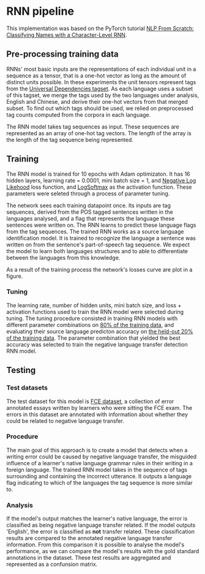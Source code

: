 # RNN pipeline

This implementation was based on the PyTorch tutorial [NLP From Scratch: Classifying Names with a Character-Level RNN](https://pytorch.org/tutorials/intermediate/char_rnn_classification_tutorial.html).

## Pre-processing training data
RNNs' most basic inputs are the representations of each individual unit in a sequence as a tensor, that is a one-hot vector as long as the amount of distinct units possible. In these experiments the unit tensors represent tags from the [Universal Dependencies tagset](https://universaldependencies.org/u/pos/index.html). As each language uses a subset of this tagset, we merge the tags used by the two languages under analysis, English and Chinese, and derive their one-hot vectors from that merged subset. To find out which tags should be used, we relied on preprocessed tag counts computed from the corpora in each language.

The RNN model takes tag sequences as input. These sequences are represented as an array of one-hot tag vectors. The length of the array is the length of the tag sequence being represented.

## Training
The RNN model is trained for 10 epochs with Adam optimizaton. It has 16 hidden layers, learning rate = 0.0001, mini batch size = 1, and [Negative Log Likehood](https://pytorch.org/docs/stable/generated/torch.nn.NLLLoss.html) loss function, and [LogSoftmax](https://pytorch.org/docs/stable/generated/torch.nn.LogSoftmax.html#torch.nn.LogSoftmax) as the activation function. These parameters were seleted through a process of parameter tuning.

The network sees each training datapoint once. Its inputs are tag sequences, derived from the POS tagged sentences written in the languages analysed, and a flag that represents the language these sentences were written on. The RNN learns to predict these language flags from the tag sequences. The trained RNN works as a source language identification model. It is trained to recognize the language a sentence was written on from the sentence's part-of-speech tag sequence. We expect the model to learn both languages structures and to able to differentiate between the languages from this knowledge.

As a result of the training process the network's losses curve are plot in a figure.

### Tuning
The learning rate, number of hidden units, mini batch size, and loss + activation functions used to train the RNN model were selected during tuning. The tuning procedure consisted in training RNN models with different parameter combinations on [80% of the training data](data/training_data/chinese_english_splits/train_split.csv), and evaluating their source language predicton accuracy on [the held-out 20% of the training data](data/training_data/chinese_english_splits/eval_split.csv). The parameter combination that yielded the best accuracy was selected to train the negative language transfer detection RNN model.

## Testing
### Test datasets
The test dataset for this model is [FCE dataset](https://www.aclweb.org/anthology/P11-1019/), a collection of error annotated essays written by learners who were sitting the FCE exam. The errors in this dataset are annotated with information about whether they could be related to negative language transfer.

### Procedure
The main goal of this approach is to create a model that detects when a writing error could be caused by negative language transfer, the misguided influence of a learner's native language grammar rules in their writing in a foreign language. The trained RNN model takes in the sequence of tags surrounding and containing the incorrect utterance. It outputs a language flag indicating to which of the languages the tag sequence is more similar to.

### Analysis
If the model's output matches the learner's native language, the error is classified as being negative language transfer related. If the model outputs 'English', the error is classified as **not** transfer related. These classification results are compared to the annotated negative language transfer information. From this comparison it is possible to analyse the model's performance, as we can compare the model's results with the gold standard annotations in the dataset. These test results are aggregated and represented as a confunsion matrix.